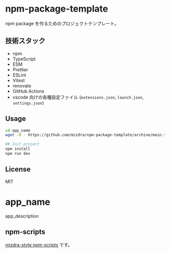 # npm-package-template

npm package を作るためのプロジェクトテンプレート。

## 技術スタック

- npm
- TypeScript
- ESM
- Prettier
- ESLint
- Vitest
- renovate
- GitHub Actions
- vscode 向けの各種設定ファイル (`extensions.json`, `launch.json`, `settings.json`)

## Usage

```bash
cd app_name
wget -O - https://github.com/mizdra/npm-package-template/archive/main.tar.gz | tar xzvf - --strip=1

## Init project
npm install
npm run dev
```

## License

MIT

# app_name

app_description

## npm-scripts

[mizdra-style npm-scripts](https://www.mizdra.net/entry/2022/03/24/093000) です。
